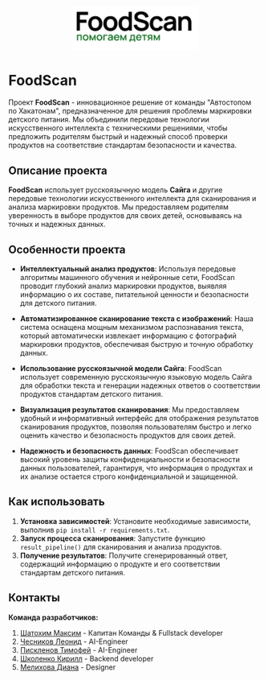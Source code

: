 <p align="center">
  <img src="foodscan_logo.png" width="50%" height="50%">
</p>

# FoodScan

Проект **FoodScan** - инновационное решение от команды "Автостопом по Хакатонам", предназначенное для решения проблемы маркировки детского питания. Мы объединили передовые технологии искусственного интеллекта с техническими решениями, чтобы предложить родителям быстрый и надежный способ проверки продуктов на соответствие стандартам безопасности и качества.

## Описание проекта

**FoodScan** использует русскоязычную модель **Сайга** и другие передовые технологии искусственного интеллекта для сканирования и анализа маркировки продуктов. Мы предоставляем родителям уверенность в выборе продуктов для своих детей, основываясь на точных и надежных данных.

## Особенности проекта

- **Интеллектуальный анализ продуктов**: Используя передовые алгоритмы машинного обучения и нейронные сети, FoodScan проводит глубокий анализ маркировки продуктов, выявляя информацию о их составе, питательной ценности и безопасности для детского питания.

- **Автоматизированное сканирование текста с изображений**: Наша система оснащена мощным механизмом распознавания текста, который автоматически извлекает информацию с фотографий маркировки продуктов, обеспечивая быструю и точную обработку данных.

- **Использование русскоязычной модели Сайга**: FoodScan использует современную русскоязычную языковую модель Сайга для обработки текста и генерации надежных ответов о соответствии продуктов стандартам детского питания.

- **Визуализация результатов сканирования**: Мы предоставляем удобный и информативный интерфейс для отображения результатов сканирования продуктов, позволяя пользователям быстро и легко оценить качество и безопасность продуктов для своих детей.

- **Надежность и безопасность данных**: FoodScan обеспечивает высокий уровень защиты конфиденциальности и безопасности данных пользователей, гарантируя, что информация о продуктах и их анализе остается строго конфиденциальной и защищенной.

## Как использовать

1. **Установка зависимостей**: Установите необходимые зависимости, выполнив `pip install -r requirements.txt`.
2. **Запуск процесса сканирования**: Запустите функцию `result_pipeline()` для сканирования и анализа продуктов.
3. **Получение результатов**: Получите сгенерированный ответ, содержащий информацию о продукте и его соответствии стандартам детского питания.

## Контакты

**Команда разработчиков:**
1. [Шатохим Максим](https://github.com/MRX1078) - Капитан Команды & Fullstack developer 
2. [Чесников Леонид](https://github.com/RebelRaider) - AI-Engineer
3. [Пискленов Тимофей](https://github.com/PocketBrain) - AI-Engineer
4. [Школенко Кирилл](https://github.com/) - Backend developer
5. [Мелихова Диана](https://github.com/diankakura) - Designer

